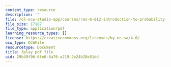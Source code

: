 ```yaml
---
content_type: resource
description: ''
file: /ol-ocw-studio-app/courses/res-6-012-introduction-to-probability-spring-2018/29b49f966fe08a76a2192e24b28e51dd_VJhDWandNwc.pdf
file_size: 17187
file_type: application/pdf
learning_resource_types: []
license: https://creativecommons.org/licenses/by-nc-sa/4.0/
ocw_type: OCWFile
resourcetype: Document
title: 3play pdf file
uid: 29b49f96-6fe0-8a76-a219-2e24b28e51dd
---
```

